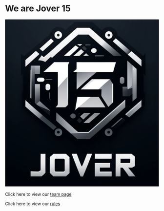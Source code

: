 # We are Jover 15
![picture](https://github.com/cse110-sp24-group15/cse110-sp24-group15/blob/main/admin/branding/logo.png)

Click here to view our [team page](https://github.com/cse110-sp24-group15/cse110-sp24-group15/blob/main/admin/team.md)

Click here to view our [rules](https://github.com/cse110-sp24-group15/cse110-sp24-group15/blob/main/admin/misc/rules.md)

